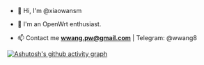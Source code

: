 - 👋 Hi, I'm @xiaowansm

- 💞️ I'm an OpenWrt enthusiast.

- 📫 Contact me **wwang.pw@gmail.com** | Telegram: @wwang8

[![Ashutosh's github activity graph](https://github-readme-activity-graph.yuyangyu755.repl.co/graph?username=xiaowansm5&theme=github-light)](https://github.com/xiaowansm5)




